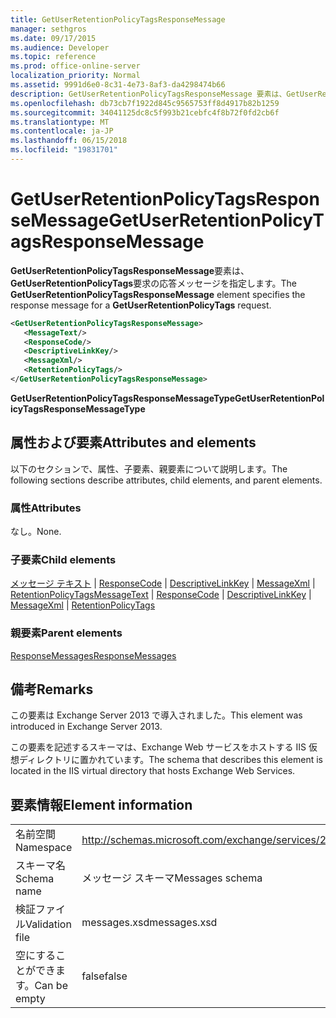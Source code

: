 ```yaml
---
title: GetUserRetentionPolicyTagsResponseMessage
manager: sethgros
ms.date: 09/17/2015
ms.audience: Developer
ms.topic: reference
ms.prod: office-online-server
localization_priority: Normal
ms.assetid: 9991d6e0-8c31-4e73-8af3-da4298474b66
description: GetUserRetentionPolicyTagsResponseMessage 要素は、GetUserRetentionPolicyTags 要求の応答メッセージを指定します。
ms.openlocfilehash: db73cb7f1922d845c9565753ff8d4917b82b1259
ms.sourcegitcommit: 34041125dc8c5f993b21cebfc4f8b72f0fd2cb6f
ms.translationtype: MT
ms.contentlocale: ja-JP
ms.lasthandoff: 06/15/2018
ms.locfileid: "19831701"
---
```

# <a name="getuserretentionpolicytagsresponsemessage"></a><span data-ttu-id="0cc96-103">GetUserRetentionPolicyTagsResponseMessage</span><span class="sxs-lookup"><span data-stu-id="0cc96-103">GetUserRetentionPolicyTagsResponseMessage</span></span>

<span data-ttu-id="0cc96-104">**GetUserRetentionPolicyTagsResponseMessage**要素は、 **GetUserRetentionPolicyTags**要求の応答メッセージを指定します。</span><span class="sxs-lookup"><span data-stu-id="0cc96-104">The **GetUserRetentionPolicyTagsResponseMessage** element specifies the response message for a **GetUserRetentionPolicyTags** request.</span></span> 
  
```XML
<GetUserRetentionPolicyTagsResponseMessage>
   <MessageText/>
   <ResponseCode/>
   <DescriptiveLinkKey/>
   <MessageXml/>
   <RetentionPolicyTags/>
</GetUserRetentionPolicyTagsResponseMessage>
```

 <span data-ttu-id="0cc96-105">**GetUserRetentionPolicyTagsResponseMessageType**</span><span class="sxs-lookup"><span data-stu-id="0cc96-105">**GetUserRetentionPolicyTagsResponseMessageType**</span></span>
## <a name="attributes-and-elements"></a><span data-ttu-id="0cc96-106">属性および要素</span><span class="sxs-lookup"><span data-stu-id="0cc96-106">Attributes and elements</span></span>

<span data-ttu-id="0cc96-107">以下のセクションで、属性、子要素、親要素について説明します。</span><span class="sxs-lookup"><span data-stu-id="0cc96-107">The following sections describe attributes, child elements, and parent elements.</span></span>
  
### <a name="attributes"></a><span data-ttu-id="0cc96-108">属性</span><span class="sxs-lookup"><span data-stu-id="0cc96-108">Attributes</span></span>

<span data-ttu-id="0cc96-109">なし。</span><span class="sxs-lookup"><span data-stu-id="0cc96-109">None.</span></span>
  
### <a name="child-elements"></a><span data-ttu-id="0cc96-110">子要素</span><span class="sxs-lookup"><span data-stu-id="0cc96-110">Child elements</span></span>

<span data-ttu-id="0cc96-111">[メッセージ テキスト](messagetext.md) | [ResponseCode](responsecode.md) | [DescriptiveLinkKey](descriptivelinkkey.md) | [MessageXml](messagexml.md) | [RetentionPolicyTags](retentionpolicytags.md)</span><span class="sxs-lookup"><span data-stu-id="0cc96-111">[MessageText](messagetext.md) | [ResponseCode](responsecode.md) | [DescriptiveLinkKey](descriptivelinkkey.md) | [MessageXml](messagexml.md) | [RetentionPolicyTags](retentionpolicytags.md)</span></span>
  
### <a name="parent-elements"></a><span data-ttu-id="0cc96-112">親要素</span><span class="sxs-lookup"><span data-stu-id="0cc96-112">Parent elements</span></span>

[<span data-ttu-id="0cc96-113">ResponseMessages</span><span class="sxs-lookup"><span data-stu-id="0cc96-113">ResponseMessages</span></span>](responsemessages.md)
  
## <a name="remarks"></a><span data-ttu-id="0cc96-114">備考</span><span class="sxs-lookup"><span data-stu-id="0cc96-114">Remarks</span></span>

<span data-ttu-id="0cc96-115">この要素は Exchange Server 2013 で導入されました。</span><span class="sxs-lookup"><span data-stu-id="0cc96-115">This element was introduced in Exchange Server 2013.</span></span>
  
<span data-ttu-id="0cc96-116">この要素を記述するスキーマは、Exchange Web サービスをホストする IIS 仮想ディレクトリに置かれています。</span><span class="sxs-lookup"><span data-stu-id="0cc96-116">The schema that describes this element is located in the IIS virtual directory that hosts Exchange Web Services.</span></span>
  
## <a name="element-information"></a><span data-ttu-id="0cc96-117">要素情報</span><span class="sxs-lookup"><span data-stu-id="0cc96-117">Element information</span></span>

|||
|:-----|:-----|
|<span data-ttu-id="0cc96-118">名前空間</span><span class="sxs-lookup"><span data-stu-id="0cc96-118">Namespace</span></span>  <br/> |http://schemas.microsoft.com/exchange/services/2006/messages  <br/> |
|<span data-ttu-id="0cc96-119">スキーマ名</span><span class="sxs-lookup"><span data-stu-id="0cc96-119">Schema name</span></span>  <br/> |<span data-ttu-id="0cc96-120">メッセージ スキーマ</span><span class="sxs-lookup"><span data-stu-id="0cc96-120">Messages schema</span></span>  <br/> |
|<span data-ttu-id="0cc96-121">検証ファイル</span><span class="sxs-lookup"><span data-stu-id="0cc96-121">Validation file</span></span>  <br/> |<span data-ttu-id="0cc96-122">messages.xsd</span><span class="sxs-lookup"><span data-stu-id="0cc96-122">messages.xsd</span></span>  <br/> |
|<span data-ttu-id="0cc96-123">空にすることができます。</span><span class="sxs-lookup"><span data-stu-id="0cc96-123">Can be empty</span></span>  <br/> |<span data-ttu-id="0cc96-124">false</span><span class="sxs-lookup"><span data-stu-id="0cc96-124">false</span></span>  <br/> |
   


